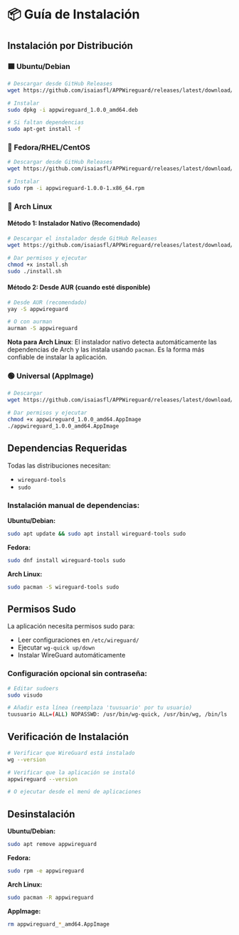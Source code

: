 # 📦 Guía de Instalación

## Instalación por Distribución

### 🟦 Ubuntu/Debian

```bash
# Descargar desde GitHub Releases
wget https://github.com/isaiasfl/APPWireguard/releases/latest/download/appwireguard_1.0.0_amd64.deb

# Instalar
sudo dpkg -i appwireguard_1.0.0_amd64.deb

# Si faltan dependencias
sudo apt-get install -f
```

### 🔴 Fedora/RHEL/CentOS

```bash
# Descargar desde GitHub Releases
wget https://github.com/isaiasfl/APPWireguard/releases/latest/download/appwireguard-1.0.0-1.x86_64.rpm

# Instalar
sudo rpm -i appwireguard-1.0.0-1.x86_64.rpm
```

### 🔵 Arch Linux

#### Método 1: Instalador Nativo (Recomendado)

```bash
# Descargar el instalador desde GitHub Releases
wget https://github.com/isaiasfl/APPWireguard/releases/latest/download/install.sh

# Dar permisos y ejecutar
chmod +x install.sh
sudo ./install.sh
```

#### Método 2: Desde AUR (cuando esté disponible)

```bash
# Desde AUR (recomendado)
yay -S appwireguard

# O con aurman
aurman -S appwireguard
```

**Nota para Arch Linux**: El instalador nativo detecta automáticamente las dependencias de Arch y las instala usando `pacman`. Es la forma más confiable de instalar la aplicación.

### 🟢 Universal (AppImage)

```bash
# Descargar
wget https://github.com/isaiasfl/APPWireguard/releases/latest/download/appwireguard_1.0.0_amd64.AppImage

# Dar permisos y ejecutar
chmod +x appwireguard_1.0.0_amd64.AppImage
./appwireguard_1.0.0_amd64.AppImage
```

## Dependencias Requeridas

Todas las distribuciones necesitan:

- `wireguard-tools`
- `sudo`

### Instalación manual de dependencias:

**Ubuntu/Debian:**

```bash
sudo apt update && sudo apt install wireguard-tools sudo
```

**Fedora:**

```bash
sudo dnf install wireguard-tools sudo
```

**Arch Linux:**

```bash
sudo pacman -S wireguard-tools sudo
```

## Permisos Sudo

La aplicación necesita permisos sudo para:

- Leer configuraciones en `/etc/wireguard/`
- Ejecutar `wg-quick up/down`
- Instalar WireGuard automáticamente

### Configuración opcional sin contraseña:

```bash
# Editar sudoers
sudo visudo

# Añadir esta línea (reemplaza 'tuusuario' por tu usuario)
tuusuario ALL=(ALL) NOPASSWD: /usr/bin/wg-quick, /usr/bin/wg, /bin/ls
```

## Verificación de Instalación

```bash
# Verificar que WireGuard está instalado
wg --version

# Verificar que la aplicación se instaló
appwireguard --version

# O ejecutar desde el menú de aplicaciones
```

## Desinstalación

**Ubuntu/Debian:**

```bash
sudo apt remove appwireguard
```

**Fedora:**

```bash
sudo rpm -e appwireguard
```

**Arch Linux:**

```bash
sudo pacman -R appwireguard
```

**AppImage:**

```bash
rm appwireguard_*_amd64.AppImage
```
